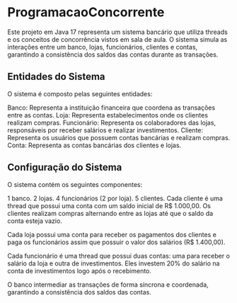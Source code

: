 # ProgramacaoConcorrente
Este projeto em Java 17 representa um sistema bancário que utiliza threads e os conceitos de concorrência vistos em sala de aula. O sistema simula as interações entre um banco, lojas, funcionários, clientes e contas, garantindo a consistência dos saldos das contas durante as transações.

## Entidades do Sistema

O sistema é composto pelas seguintes entidades:

Banco: Representa a instituição financeira que coordena as transações entre as contas.
Loja: Representa estabelecimentos onde os clientes realizam compras.
Funcionário: Representa os colaboradores das lojas, responsáveis por receber salários e realizar investimentos.
Cliente: Representa os usuários que possuem contas bancárias e realizam compras.
Conta: Representa as contas bancárias dos clientes e lojas.
## Configuração do Sistema

O sistema contém os seguintes componentes:

1 banco.
2 lojas.
4 funcionários (2 por loja).
5 clientes.
Cada cliente é uma thread que possui uma conta com um saldo inicial de R$ 1.000,00. Os clientes realizam compras alternando entre as lojas até que o saldo da conta esteja vazio.

Cada loja possui uma conta para receber os pagamentos dos clientes e paga os funcionários assim que possuir o valor dos salários (R$ 1.400,00).

Cada funcionário é uma thread que possui duas contas: uma para receber o salário da loja e outra de investimentos. Eles investem 20% do salário na conta de investimentos logo após o recebimento.

O banco intermediar as transações de forma síncrona e coordenada, garantindo a consistência dos saldos das contas.
